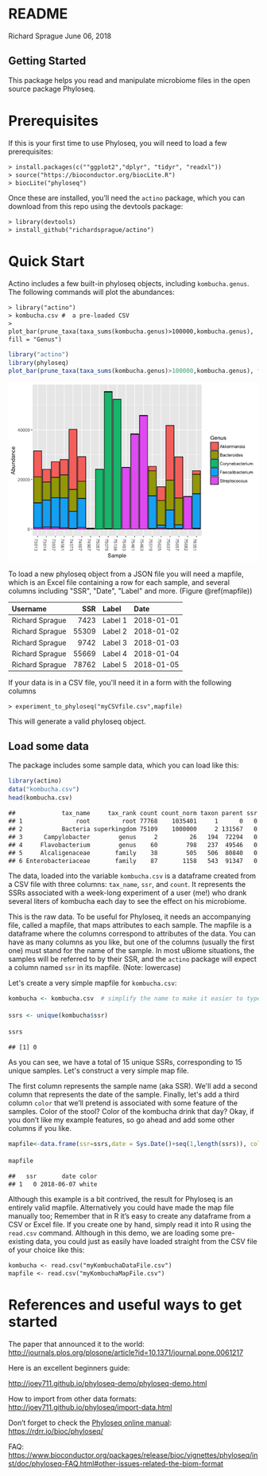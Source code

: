 README
================
Richard Sprague
June 06, 2018

Getting Started
---------------

This package helps you read and manipulate microbiome files in the open source package Phyloseq.

Prerequisites
=============

If this is your first time to use Phyloseq, you will need to load a few prerequisites:

    > install.packages(c(""ggplot2","dplyr", "tidyr", "readxl"))
    > source("https://bioconductor.org/biocLite.R")
    > biocLite("phyloseq")

Once these are installed, you’ll need the `actino` package, which you can download from this repo using the devtools package:

    > library(devtools)
    > install_github("richardsprague/actino")

Quick Start
===========

Actino includes a few built-in phyloseq objects, including `kombucha.genus`. The following commands will plot the abundances:

    > library("actino")
    > kombucha.csv #  a pre-loaded CSV 
    > plot_bar(prune_taxa(taxa_sums(kombucha.genus)>100000,kombucha.genus), fill = "Genus")

``` r
library("actino")
library(phyloseq)
plot_bar(prune_taxa(taxa_sums(kombucha.genus)>100000,kombucha.genus), fill = "Genus")
```

![](README_files/figure-markdown_github/plotKombucha-1.png)

To load a new phyloseq object from a JSON file you will need a mapfile, which is an Excel file containing a row for each sample, and several columns including "SSR", "Date", "Label" and more. (Figure @ref(mapfile))

| Username        |    SSR| Label   | Date       |
|:----------------|------:|:--------|:-----------|
| Richard Sprague |   7423| Label 1 | 2018-01-01 |
| Richard Sprague |  55309| Label 2 | 2018-01-02 |
| Richard Sprague |   9742| Label 3 | 2018-01-03 |
| Richard Sprague |  55669| Label 4 | 2018-01-04 |
| Richard Sprague |  78762| Label 5 | 2018-01-05 |

If your data is in a CSV file, you'll need it in a form with the following columns

    > experiment_to_phyloseq("myCSVfile.csv",mapfile)

This will generate a valid phyloseq object.

Load some data
--------------

The package includes some sample data, which you can load like this:

``` r
library(actino)
data("kombucha.csv")
head(kombucha.csv)
```

    ##             tax_name     tax_rank count count_norm taxon parent ssr
    ## 1               root         root 77768    1035401     1      0   0
    ## 2           Bacteria superkingdom 75109    1000000     2 131567   0
    ## 3      Campylobacter        genus     2         26   194  72294   0
    ## 4     Flavobacterium        genus    60        798   237  49546   0
    ## 5     Alcaligenaceae       family    38        505   506  80840   0
    ## 6 Enterobacteriaceae       family    87       1158   543  91347   0

The data, loaded into the variable `kombucha.csv` is a dataframe created from a CSV file with three columns: `tax_name`, `ssr`, and `count`. It represents the SSRs associated with a week-long experiment of a user (me!) who drank several liters of kombucha each day to see the effect on his microbiome.

This is the raw data. To be useful for Phyloseq, it needs an accompanying file, called a mapfile, that maps attributes to each sample. The mapfile is a dataframe where the columns correspond to attributes of the data. You can have as many columns as you like, but one of the columns (usually the first one) must stand for the name of the sample. In most uBiome situations, the samples will be referred to by their SSR, and the `actino` package will expect a column named `ssr` in its mapfile. (Note: lowercase)

Let's create a very simple mapfile for `kombucha.csv`:

``` r
kombucha <- kombucha.csv  # simplify the name to make it easier to type

ssrs <- unique(kombucha$ssr)

ssrs
```

    ## [1] 0

As you can see, we have a total of 15 unique SSRs, corresponding to 15 unique samples. Let's construct a very simple map file.

The first column represents the sample name (aka SSR). We'll add a second column that represents the date of the sample. Finally, let's add a third column `color` that we’ll pretend is associated with some feature of the samples. Color of the stool? Color of the kombucha drink that day? Okay, if you don’t like my example features, so go ahead and add some other columns if you like.

``` r
mapfile<-data.frame(ssr=ssrs,date = Sys.Date()+seq(1,length(ssrs)), color = colors()[1:length(ssrs)])

mapfile
```

    ##   ssr       date color
    ## 1   0 2018-06-07 white

Although this example is a bit contrived, the result for Phyloseq is an entirely valid mapfile. Alternatively you could have made the map file manually too; Remember that in R it’s easy to create any dataframe from a CSV or Excel file. If you create one by hand, simply read it into R using the `read.csv` command. Although in this demo, we are loading some pre-existing data, you could just as easily have loaded straight from the CSV file of your choice like this:

    kombucha <- read.csv("myKombuchaDataFile.csv")
    mapfile <- read.csv("myKombuchaMapFile.csv")

References and useful ways to get started
=========================================

The paper that announced it to the world: <http://journals.plos.org/plosone/article?id=10.1371/journal.pone.0061217>

Here is an excellent beginners guide:

<http://joey711.github.io/phyloseq-demo/phyloseq-demo.html>

How to import from other data formats: <http://joey711.github.io/phyloseq/import-data.html>

Don’t forget to check the [Phyloseq online manual](https://rdrr.io/bioc/phyloseq/): <https://rdrr.io/bioc/phyloseq/>

FAQ: <https://www.bioconductor.org/packages/release/bioc/vignettes/phyloseq/inst/doc/phyloseq-FAQ.html#other-issues-related-the-biom-format>
